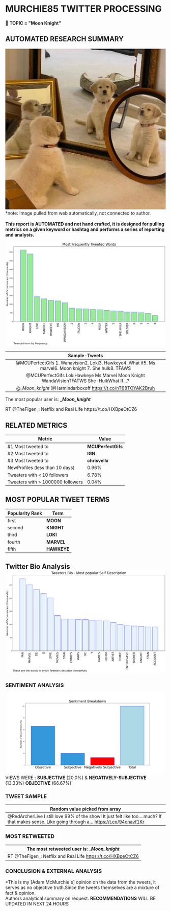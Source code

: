 # MURCHIE85 TWITTER PROCESSING 
&#x1F34E; **TOPIC = "Moon Knight"**

## AUTOMATED RESEARCH SUMMARY

![image](assets/2022-10-13hashtagImage.png)*note: Image pulled from web automatically, not connected to author.
<br></br>
<b> This report is AUTOMATED and not hand crafted, it is designed for pulling metrics on a given keyword or hashtag and performs a series of reporting and analysis.</b>



![image](assets/2022-10-13TWEETS.png)



|                **Sample-Tweets**        |
| :-------------: |
| @MCUPerfectGifs 1. Wanavision2. Loki3. Hawkeye4. What if5. Ms marvel6. Moon knight 7. She hulk8. TFAWS |
| @MCUPerfectGifs LokiHawkeye Ms Marvel Moon Knight WandaVisionTFATWS She-HulkWhat If...? |
| @__Moon_knight_ @Harmindarboxoff https://t.co/nT68TOYAK2Bruh |

The most popular user is: **__Moon_knight_**
<div class="alert alert-block alert-danger"> RT @TheFigen_: Netflix and Real Life https://t.co/HXBpeOtCZ6</div>

## RELATED METRICS<br>
| Metric | Value |
| ------------- | ------------- |
| #1 Most tweeted to  | **MCUPerfectGifs** |
| #2 Most tweeted to  | **IGN** |
| #3 Most tweeted to  | **chrisvellx** |
| NewProfiles (less than 10 days) | 0.96%  |
| Tweeters with < 10 followers  | 6.78%|
| Tweeters with > 1000000 followers  | 0.04%  |



## MOST POPULAR TWEET TERMS 


| Popularity Rank  | Term |
| ------------- | ------------- |
| first  | **MOON**  |
| second  | **KNIGHT**  |
| third  | **LOKI** |
| fourth  | **MARVEL**  |
| fifth  | **HAWKEYE**  |


## Twitter Bio Analysis![image](assets/2022-10-13BIO.png)
### SENTIMENT ANALYSIS
![image](assets/2022-10-13sentiment.png)
VIEWS WERE : **SUBJECTIVE**  (20.0%) & **NEGATIVELY-SUBJECTIVE** (13.33%) **OBJECTIVE** (66.67%)

### TWEET SAMPLE 
| Random value picked from array |
| ------------- |
|@RedArcherLive I still love 99% of the show! It just felt like too….much? If that makes sense. Like going through a… https://t.co/94onavf1Kr |

### MOST RETWEETED 

| The most retweeted user is: **__Moon_knight_**  |
| ------------- |
| RT @TheFigen_: Netflix and Real Life https://t.co/HXBpeOtCZ6 |

### CONCLUSION & EXTERNAL ANALYSIS

*This is my [Adam McMurchie`s] opinion on the data from the tweets, it serves as no objective truth.Since the tweets themselves are a mixture of fact & opinion.<br>
Authors analytical summary on request.
**RECOMMENDATIONS** WILL BE UPDATED IN NEXT  24 HOURS <br>